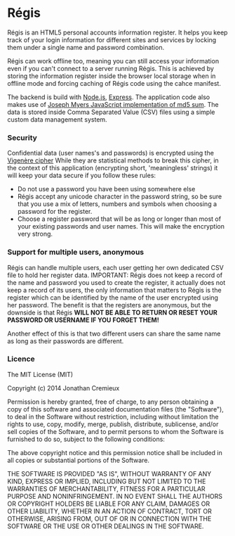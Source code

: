Régis
=====

Régis is an HTML5 personal accounts information register.
It helps you keep track of your login information for different sites and services by locking them under a single name and password combination.

Régis can work offline too, meaning you can still access your information even if you can't connect to a server running Régis.
This is achieved by storing the information register inside the browser local storage when in offline mode and forcing caching of Régis code using the cahce manifest.

The backend is build with [Node.js](http://nodejs.org/), [Express](http://expressjs.com/).
The application code also makes use of [Joseph Myers JavaScript implementation of md5 sum](http://www.myersdaily.org/joseph/javascript/md5-text.html).
The data is stored inside Comma Separated Value (CSV) files using a simple custom data management system.

### Security

Confidential data (user names's and passwords) is encrypted using the [Vigenère cipher](http://en.wikipedia.org/wiki/Vigen%C3%A8re_cipher)
While they are statistical methods to break this cipher, in the context of this application (encrypting short, 'meaningless' strings) it will keep your data secure if you follow these rules:
- Do not use a password you have been using somewhere else
- Régis accept any unicode character in the password string, so be sure that you use a mix of letters, numbers and symbols when choosing a password for the register.
- Choose a register password that will be as long or longer than most of your existing passwords and user names. This will make the encryption very strong.


### Support for multiple users, anonymous 

Régis can handle multiple users, each user getting her own dedicated CSV file to hold her register data.
IMPORTANT: Régis does not keep a record of the name and password you used to create the register, it actually does not keep a record of its users, the only information that matters to Régis is the register which can be identified by the name of the user encrypted using her password. The benefit is that the registers are anonymous, but the downside is that Régis **WILL NOT BE ABLE TO RETURN OR RESET YOUR PASSWORD OR USERNAME IF YOU FORGET THEM!**

Another effect of this is that two different users can share the same name as long as their passwords are different.

### Licence

The MIT License (MIT)

Copyright (c) 2014 Jonathan Cremieux

Permission is hereby granted, free of charge, to any person obtaining a copy
of this software and associated documentation files (the "Software"), to deal
in the Software without restriction, including without limitation the rights
to use, copy, modify, merge, publish, distribute, sublicense, and/or sell
copies of the Software, and to permit persons to whom the Software is
furnished to do so, subject to the following conditions:

The above copyright notice and this permission notice shall be included in
all copies or substantial portions of the Software.

THE SOFTWARE IS PROVIDED "AS IS", WITHOUT WARRANTY OF ANY KIND, EXPRESS OR
IMPLIED, INCLUDING BUT NOT LIMITED TO THE WARRANTIES OF MERCHANTABILITY,
FITNESS FOR A PARTICULAR PURPOSE AND NONINFRINGEMENT. IN NO EVENT SHALL THE
AUTHORS OR COPYRIGHT HOLDERS BE LIABLE FOR ANY CLAIM, DAMAGES OR OTHER
LIABILITY, WHETHER IN AN ACTION OF CONTRACT, TORT OR OTHERWISE, ARISING FROM,
OUT OF OR IN CONNECTION WITH THE SOFTWARE OR THE USE OR OTHER DEALINGS IN
THE SOFTWARE.
